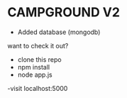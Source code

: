 # CAMPGROUND V2

- Added database (mongodb)

want to check it out?

- clone this repo
- npm install
- node app.js

-visit localhost:5000
